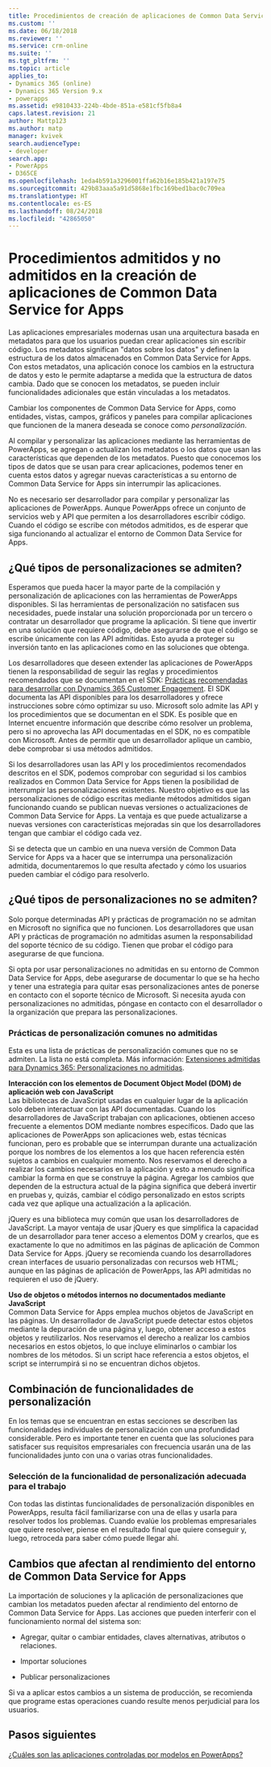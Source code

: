 ```yaml
---
title: Procedimientos de creación de aplicaciones de Common Data Service for Apps | Microsoft Docs
ms.custom: ''
ms.date: 06/18/2018
ms.reviewer: ''
ms.service: crm-online
ms.suite: ''
ms.tgt_pltfrm: ''
ms.topic: article
applies_to:
- Dynamics 365 (online)
- Dynamics 365 Version 9.x
- powerapps
ms.assetid: e9810433-224b-4bde-851a-e581cf5fb8a4
caps.latest.revision: 21
author: Mattp123
ms.author: matp
manager: kvivek
search.audienceType:
- developer
search.app:
- PowerApps
- D365CE
ms.openlocfilehash: 1eda4b591a3296001ffa62b16e185b421a197e75
ms.sourcegitcommit: 429b83aaa5a91d5868e1fbc169bed1bac0c709ea
ms.translationtype: HT
ms.contentlocale: es-ES
ms.lasthandoff: 08/24/2018
ms.locfileid: "42865050"
---
```

# <a name="common-data-service-for-apps-supported-and-unsupported-app-building-practices"></a>Procedimientos admitidos y no admitidos en la creación de aplicaciones de Common Data Service for Apps

<!--
The way your organization works is unique. Some organizations have well-defined business processes that they apply using PowerApps apps. Others aren’t happy with their current business processes and use PowerApps to apply new data and processes to their business. Whatever situation you find yourself in, you’ll find a lot of customization capabilities in PowerApps so that it can work for your organization.  
  
 Of course you’re eager to get started, but please take a few minutes to read the content in this section. This will introduce you to important terms, give you some background about why things are done a certain way, and help you avoid potential problems in the future.  

## What is metadata and why should you care?  
 In the past, you may have customized business applications by editing the source code. This created complications because each organization had unique changes and it was very difficult, or extremely expensive, to upgrade. Then application developers started exposing application programming interfaces (APIs) so that other developers could interact with the application and add their own logic without touching the source code. This was moderately better because it means developers can extend the application without changing it. But it still requires a developer to write code.  -->
  
 Las aplicaciones empresariales modernas usan una arquitectura basada en metadatos para que los usuarios puedan crear aplicaciones sin escribir código. Los metadatos significan "datos sobre los datos" y definen la estructura de los datos almacenados en Common Data Service for Apps. Con estos metadatos, una aplicación conoce los cambios en la estructura de datos y esto le permite adaptarse a medida que la estructura de datos cambia. Dado que se conocen los metadatos, se pueden incluir funcionalidades adicionales que están vinculadas a los metadatos.  

Cambiar los componentes de Common Data Service for Apps, como entidades, vistas, campos, gráficos y paneles para compilar aplicaciones que funcionen de la manera deseada se conoce como *personalización*.  
 
Al compilar y personalizar las aplicaciones mediante las herramientas de PowerApps, se agregan o actualizan los metadatos o los datos que usan las características que dependen de los metadatos. Puesto que conocemos los tipos de datos que se usan para crear aplicaciones, podemos tener en cuenta estos datos y agregar nuevas características a su entorno de Common Data Service for Apps sin interrumpir las aplicaciones. <!-- This way you should always be able to apply an update rollup or upgrade to the latest version and enjoy the best new features.  -->

<!--  
> **Customize or Configure?**   
> Most people say they want to customize the application, so we use the word “customize” to describe changing the system to make it work the way you want. Some people prefer to use the word “configure” because it suggests that no code was required to make changes. Call it whatever you like, we just want to make it clear that you don’t need to be a developer to customize or create PowerApps apps.  -->
  
No es necesario ser desarrollador para compilar y personalizar las aplicaciones de PowerApps. Aunque PowerApps ofrece un conjunto de servicios web y API que permiten a los desarrolladores escribir código. Cuando el código se escribe con métodos admitidos, es de esperar que siga funcionando al actualizar el entorno de Common Data Service for Apps.  
  
<a name="BKMK_SupportedCust"></a>   
## <a name="what-kinds-of-customizations-are-supported"></a>¿Qué tipos de personalizaciones se admiten?  
 Esperamos que pueda hacer la mayor parte de la compilación y personalización de aplicaciones con las herramientas de PowerApps disponibles. Si las herramientas de personalización no satisfacen sus necesidades, puede instalar una solución proporcionada por un tercero o contratar un desarrollador que programe la aplicación. Si tiene que invertir en una solución que requiere código, debe asegurarse de que el código se escribe únicamente con las API admitidas. Esto ayuda a proteger su inversión tanto en las aplicaciones como en las soluciones que obtenga.  
  
 Los desarrolladores que deseen extender las aplicaciones de PowerApps tienen la responsabilidad de seguir las reglas y procedimientos recomendados que se documentan en el SDK: [Prácticas recomendadas para desarrollar con Dynamics 365 Customer Engagement](https://docs.microsoft.com/dynamics365/customer-engagement/developer/best-practices-sdk). El SDK documenta las API disponibles para los desarrolladores y ofrece instrucciones sobre cómo optimizar su uso. Microsoft solo admite las API y los procedimientos que se documentan en el SDK. Es posible que en Internet encuentre información que describe cómo resolver un problema, pero si no aprovecha las API documentadas en el SDK, no es compatible con Microsoft. Antes de permitir que un desarrollador aplique un cambio, debe comprobar si usa métodos admitidos.  
  
 Si los desarrolladores usan las API y los procedimientos recomendados descritos en el SDK, podemos comprobar con seguridad si los cambios realizados en Common Data Service for Apps tienen la posibilidad de interrumpir las personalizaciones existentes. Nuestro objetivo es que las personalizaciones de código escritas mediante métodos admitidos sigan funcionando cuando se publican nuevas versiones o actualizaciones de Common Data Service for Apps. La ventaja es que puede actualizarse a nuevas versiones con características mejoradas sin que los desarrolladores tengan que cambiar el código cada vez.  
  
 Si se detecta que un cambio en una nueva versión de Common Data Service for Apps va a hacer que se interrumpa una personalización admitida, documentaremos lo que resulta afectado y cómo los usuarios pueden cambiar el código para resolverlo.  
  
<a name="BKMK_Unsupported"></a>   
## <a name="what-kinds-of-customizations-arent-supported"></a>¿Qué tipos de personalizaciones no se admiten?  
 Solo porque determinadas API y prácticas de programación no se admitan en Microsoft no significa que no funcionen. <!--  “Unsupported by Microsoft” means exactly what it says: you can’t get support about these APIs or programming practices from Microsoft. We don’t test them and we don’t know if something we change will break them. We can’t predict what will happen if someone changes code in our application.  --> Los desarrolladores que usan API y prácticas de programación no admitidas asumen la responsabilidad del soporte técnico de su código. Tienen que probar el código para asegurarse de que funciona.  
  
 Si opta por usar personalizaciones no admitidas en su entorno de Common Data Service for Apps, debe asegurarse de documentar lo que se ha hecho y tener una estrategia para quitar esas personalizaciones antes de ponerse en contacto con el soporte técnico de Microsoft. Si necesita ayuda con personalizaciones no admitidas, póngase en contacto con el desarrollador o la organización que prepara las personalizaciones.  
  
<a name="BKMK_CommonUnsupportedCustomizations"></a>   
### <a name="common-unsupported-customization-practices"></a>Prácticas de personalización comunes no admitidas  
 Esta es una lista de prácticas de personalización comunes que no se admiten. La lista no está completa. Más información: [Extensiones admitidas para Dynamics 365: Personalizaciones no admitidas](https://docs.microsoft.com/dynamics365/customer-engagement/developer/supported-extensions#Unsupported). 
 
**Interacción con los elementos de Document Object Model (DOM) de aplicación web con JavaScript**  
 Las bibliotecas de JavaScript usadas en cualquier lugar de la aplicación solo deben interactuar con las API documentadas. Cuando los desarrolladores de JavaScript trabajan con aplicaciones, obtienen acceso frecuente a elementos DOM mediante nombres específicos. Dado que las aplicaciones de PowerApps son aplicaciones web, estas técnicas funcionan, pero es probable que se interrumpan durante una actualización porque los nombres de los elementos a los que hacen referencia estén sujetos a cambios en cualquier momento. Nos reservamos el derecho a realizar los cambios necesarios en la aplicación y esto a menudo significa cambiar la forma en que se construye la página. Agregar los cambios que dependen de la estructura actual de la página significa que deberá invertir en pruebas y, quizás, cambiar el código personalizado en estos scripts cada vez que aplique una actualización a la aplicación.  
  
 jQuery es una biblioteca muy común que usan los desarrolladores de JavaScript. La mayor ventaja de usar jQuery es que simplifica la capacidad de un desarrollador para tener acceso a elementos DOM y crearlos, que es exactamente lo que no admitimos en las páginas de aplicación de Common Data Service for Apps. jQuery se recomienda cuando los desarrolladores crean interfaces de usuario personalizadas con recursos web HTML; aunque en las páginas de aplicación de PowerApps, las API admitidas no requieren el uso de jQuery.  
  
 **Uso de objetos o métodos internos no documentados mediante JavaScript**  
Common Data Service for Apps emplea muchos objetos de JavaScript en las páginas. Un desarrollador de JavaScript puede detectar estos objetos mediante la depuración de una página y, luego, obtener acceso a estos objetos y reutilizarlos. Nos reservamos el derecho a realizar los cambios necesarios en estos objetos, lo que incluye eliminarlos o cambiar los nombres de los métodos. Si un script hace referencia a estos objetos, el script se interrumpirá si no se encuentran dichos objetos.  <a name="BKMK_Metadata"></a>   
 
<a name="BKMK_CombineCustomizations"></a>   
## <a name="combine-customization-capabilities"></a>Combinación de funcionalidades de personalización  
 En los temas que se encuentran en estas secciones se describen las funcionalidades individuales de personalización con una profundidad considerable. Pero es importante tener en cuenta que las soluciones para satisfacer sus requisitos empresariales con frecuencia usarán una de las funcionalidades junto con una o varias otras funcionalidades.  
  
<a name="BKMK_ChooseTheRightCustomization"></a>   
### <a name="choose-the-right-customization-capability-for-the-job"></a>Selección de la funcionalidad de personalización adecuada para el trabajo  
 Con todas las distintas funcionalidades de personalización disponibles en PowerApps, resulta fácil familiarizarse con una de ellas y usarla para resolver todos los problemas. Cuando evalúe los problemas empresariales que quiere resolver, piense en el resultado final que quiere conseguir y, luego, retroceda para saber cómo puede llegar ahí.  
 
<a name="BKMK_changesinperformance"></a>   
## <a name="changes-that-affect-common-data-service-for-apps-environment-performance"></a>Cambios que afectan al rendimiento del entorno de Common Data Service for Apps  
 La importación de soluciones y la aplicación de personalizaciones que cambian los metadatos pueden afectar al rendimiento del entorno de Common Data Service for Apps. Las acciones que pueden interferir con el funcionamiento normal del sistema son:  
  
-   Agregar, quitar o cambiar entidades, claves alternativas, atributos o relaciones.   
-   Importar soluciones
  
-   Publicar personalizaciones 
  
Si va a aplicar estos cambios a un sistema de producción, se recomienda que programe estas operaciones cuando resulte menos perjudicial para los usuarios.   
  
  
## <a name="next-steps"></a>Pasos siguientes  
[¿Cuáles son las aplicaciones controladas por modelos en PowerApps?](../../maker/model-driven-apps/model-driven-app-overview.md)


